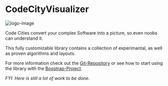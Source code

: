 # CodeCityVisualizer

![logo-image]

Code Cities convert your complex Software into a picture, so even noobs can understand it.

This fully customizable library contains a collection of experimantal, as well as proven algorithms and layouts.

For more information check out the [Git-Repository][git-project] or see how to start using the library with the [Boostrap-Project][boot-project].

*FYI: Here is still a lot of work to be done.*

[//]: #
  [logo-image]: http://git.ungolianth.de/ungolianth/codecity-visualizer/raw/master/ccv.png "CCV-Logo"
  [git-project]: http://git.ungolianth.de/ungolianth/codecity-visualizer.git
  [boot-project]: http://git.ungolianth.de/ungolianth/ccv-bootstrap.git